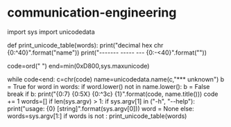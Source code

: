 # communication-engineering
import sys
import unicodedata

def print_unicode_table(words):
  print("decimal   hex   chr   {0:^40}".format("name"))
  print("-------   -----   ---   {0:-<40}".format(""))

  code=ord(" ")
  end=min(0xD800,sys.maxunicode)

  while code<end:
    c=chr(code)
    name=unicodedata.name(c,"*** unknown")
   b = True
        for word in words:
            if word.lower() not in name.lower():
                b = False
                break
        if b:
            print("{0:7}  {0:5X}  {0:^3c}  {1}".format(code, name.title()))
        code += 1
words=[]
if len(sys.argv) > 1:
    if sys.argv[1] in ("-h", "--help"):
        print("usage: {0} [string]".format(sys.argv[0]))
        word = None
    else:
      words=sys.argv[1:]
if words is not :
  print_unicode_table(words)

